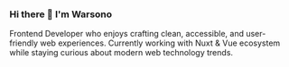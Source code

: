 ### Hi there 👋 I'm **Warsono**

Frontend Developer who enjoys crafting clean, accessible, and user-friendly web experiences. Currently working with Nuxt & Vue ecosystem while staying curious about modern web technology trends.

